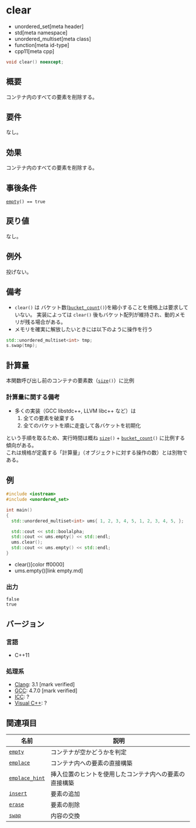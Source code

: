 # clear
* unordered_set[meta header]
* std[meta namespace]
* unordered_multiset[meta class]
* function[meta id-type]
* cpp11[meta cpp]

```cpp
void clear() noexcept;
```

## 概要
コンテナ内のすべての要素を削除する。


## 要件
なし。


## 効果
コンテナ内のすべての要素を削除する。


## 事後条件
[`empty`](empty.md)`() == true`


## 戻り値
なし。


## 例外
投げない。


## 備考
- `clear()` は バケット数([`bucket_count`](bucket_count.md)`()`)を縮小することを規格上は要求していない。
実装によっては `clear()` 後もバケット配列が維持され、動的メモリが残る場合がある。
- メモリを確実に解放したいときには以下のように操作を行う
```CPP
std::unordered_multiset<int> tmp;
s.swap(tmp);
```


## 計算量
本関数呼び出し前のコンテナの要素数（[`size`](size.md)`()`）に比例

### 計算量に関する備考
- 多くの実装（GCC libstdc++, LLVM libc++ など）は
    1. 全ての要素を破棄する
    2. 全てのバケットを順に走査して各バケットを初期化

という手順を取るため、実行時間は概ね [`size`](size.md)`()` + [`bucket_count`](bucket_count.md)`()` に比例する傾向がある。  
これは規格が定義する「計算量」（オブジェクトに対する操作の数）とは別物である。


## 例
```cpp example
#include <iostream>
#include <unordered_set>

int main()
{
  std::unordered_multiset<int> ums{ 1, 2, 3, 4, 5, 1, 2, 3, 4, 5, };

  std::cout << std::boolalpha;
  std::cout << ums.empty() << std::endl;
  ums.clear();
  std::cout << ums.empty() << std::endl;
}
```
* clear()[color ff0000]
* ums.empty()[link empty.md]

### 出力
```
false
true
```

## バージョン
### 言語
- C++11

### 処理系
- [Clang](/implementation.md#clang): 3.1 [mark verified]
- [GCC](/implementation.md#gcc): 4.7.0 [mark verified]
- [ICC](/implementation.md#icc): ?
- [Visual C++](/implementation.md#visual_cpp): ?

## 関連項目

| 名前                                | 説明                                                   |
|-------------------------------------|--------------------------------------------------------|
| [`empty`](empty.md)               | コンテナが空かどうかを判定                             |
| [`emplace`](emplace.md)           | コンテナ内への要素の直接構築                           |
| [`emplace_hint`](emplace_hint.md) | 挿入位置のヒントを使用したコンテナ内への要素の直接構築 |
| [`insert`](insert.md)             | 要素の追加                                             |
| [`erase`](erase.md)               | 要素の削除                                             |
| [`swap`](swap.md)                 | 内容の交換                                             |

